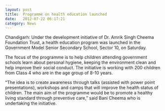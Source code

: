 ```yaml
---
layout: post
title:  Programme on health education launched
date:   2012-07-22 06:17:21
category: News
---
```

Chandigarh: Under the development initiative of Dr. Amrik Singh Cheema Foundation Trust, a health education program was launched in the Government Model Senior Secondary School, Sector 10, on Saturday.

The focus of the programme is to help children attending government schools learn about personal hygiene, keeping the environment clean and help improve their social conduct. The initiative is working with 200 children from Class 4 who are in the age group of 8-10 years.

“The idea is to create awareness through talks (assisted with power point presentations), workshops and camps that will improve the health status of children. The main aim of the programme would be to promote a healthy living standard through preventive care,” said Bani Cheema who is undertaking the initiative.

